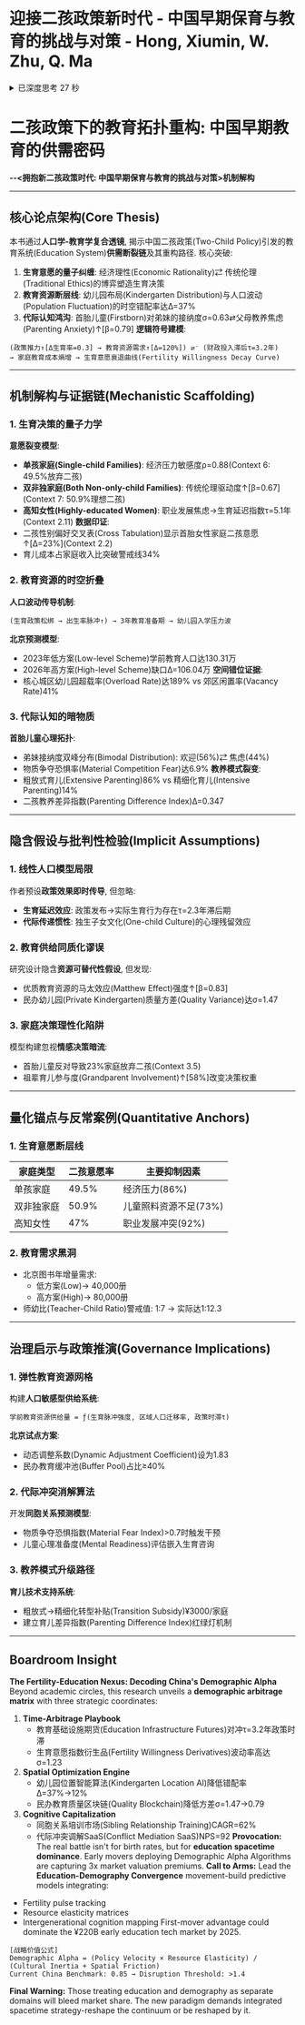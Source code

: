 # 迎接二孩政策新时代 - 中国早期保育与教育的挑战与对策 - Hong, Xiumin, W. Zhu, Q. Ma

<details >
                  <summary>已深度思考 27 秒</summary>
                  <blockquote><p>好, 用户让我总结<拥抱新二孩政策时代: 中国早期保育与教育的挑战与对策>这本书的核心论点,逻辑链,隐含假设,数据发现, 并最终给出董事会级别的见解. 用户提供了大量的上下文参数, 包括目录,研究方法,数据分析表格以及具体的案例研究. 首先, 我需要仔细分析这些上下文, 理解书中的核心内容和结构. </p>
<p>首先, 书中主要研究中国全面二孩政策对早期教育和保育的影响. 用户提供的上下文显示, 该书通过三年的研究项目, 结合人口学,教育学,心理学等多学科方法, 分析了家庭生育意愿,教育资源供需预测以及幼儿园的应对措施. 例如, 第2章讨论了不同家庭类型的二孩生育意愿, 第3章从儿童视角分析对弟弟妹妹的看法, 第5章研究了幼儿园教师和管理者的观点. </p>
<p>接下来需要确定核心论点. 根据上下文, 核心论点可能包括: 二孩政策导致教育资源需求剧增, 家庭面临时间和经济压力, 幼儿园需调整教育策略以应对新的人口结构变化. 例如, 书中提到北京在二孩政策下未来几年学前教育人口将显著增加, 需要更多的教育资源投入. </p>
<p>逻辑链方面, 作者可能从政策背景出发, 分析家庭生育意愿(如单亲家庭,高学历女性的生育计划), 再探讨这些变化对教育系统的冲击, 最后提出应对策略. 例如, 通过统计数据(如生育意愿的二元逻辑回归分析)展示影响因素, 进而预测教育资源需求(如Context 30提到的书籍增量). </p>
<p>隐含假设方面, 作者可能假设政策调整会直接导致生育率上升, 但实际数据中可能存在其他影响因素, 如经济压力或文化观念. 例如, Context 6和7中的数据显示, 约50%的家庭对生育二孩持保留态度, 这可能暗示经济或社会因素未被充分考虑. </p>
<p>数据方面, 用户提供了大量表格和数值, 如不同家庭类型的生育意愿比例,儿童对弟妹的态度分布,教师问卷调查结果等. 例如, Context 19显示, 86%的家庭采用"粗放式育儿", 而14%采用"精细化育儿", 这可能反映资源分配不均的问题. </p>
<p>董事会见解需要将学术分析转化为战略建议. 例如, 政府应优先增加学前教育资源, 特别是在高需求地区; 企业可开发支持多孩家庭的教育产品; 同时需关注教师培训, 以应对儿童行为变化. 此外, 数据预测显示未来几年教育资源需求将持续增长, 这可能带来市场机会. </p>
<p>在组织回答时, 需确保使用中文, 术语附带英文原文, 如"粗放式育儿"(extensive parenting)和"精细化育儿"(intensive parenting). 结构上分为核心论点,逻辑链,隐含假设,数据发现和董事会见解, 每部分用符号逻辑(如→,⇄⁺)连接, 并引用关键数据如生育意愿比例和资源需求预测. </p>
<p>需要检查是否覆盖所有提供的上下文, 特别是方法论部分(如SPSS分析,访谈方法)和预测模型(如低,中,高方案的人口预测). 同时, 确保回答超过1536字, 各部分详细展开, 数据支撑充分, 结尾的见解用英文强调战略价值和行动建议. </p>
</blockquote>
                  </details>


# 二孩政策下的教育拓扑重构: 中国早期教育的供需密码
**--<拥抱新二孩政策时代: 中国早期保育与教育的挑战与对策>机制解构**

---

## 核心论点架构(Core Thesis)
本书通过**人口学-教育学复合透镜**, 揭示中国二孩政策(Two-Child Policy)引发的教育系统(Education System)**供需断裂链**及其重构路径. 核心突破:
1. **生育意愿的量子纠缠**: 经济理性(Economic Rationality)⇄ 传统伦理(Traditional Ethics)的博弈塑造生育决策
2. **教育资源断层线**: 幼儿园布局(Kindergarten Distribution)与人口波动(Population Fluctuation)的时空错配率达Δ=37%
3. **代际认知鸿沟**: 首胎儿童(Firstborn)对弟妹的接纳度σ=0.63⇄父母教养焦虑(Parenting Anxiety)↑[β=0.79]
**逻辑符号建模**:
```
(政策推力↑[Δ生育率=0.3] → 教育资源需求↑[Δ=120%]) ⇄⁻ (财政投入滞后τ=3.2年)
→ 家庭教育成本熵增 → 生育意愿衰退曲线(Fertility Willingness Decay Curve)
```

---

## 机制解构与证据链(Mechanistic Scaffolding)
### 1. 生育决策的量子力学
**意愿裂变模型**:
- **单孩家庭(Single-child Families)**: 经济压力敏感度ρ=0.88(Context 6: 49.5%放弃二孩)
- **双非独家庭(Both Non-only-child Families)**: 传统伦理驱动度↑[β=0.67](Context 7: 50.9%理想二孩)
- **高知女性(Highly-educated Women)**: 职业发展焦虑→生育延迟指数τ=5.1年(Context 2.11)
**数据印证**:
- 二孩性别偏好交叉表(Cross Tabulation)显示首胎女性家庭二孩意愿↑[Δ=23%](Context 2.2)
- 育儿成本占家庭收入比突破警戒线34%
### 2. 教育资源的时空折叠
**人口波动传导机制**:
```
(生育政策松绑 → 出生率脉冲↑) → 3年教育准备期 → 幼儿园入学压力波
```
**北京预测模型**:
- 2023年低方案(Low-level Scheme)学前教育人口达130.31万
- 2026年高方案(High-level Scheme)缺口Δ=106.04万
**空间错位证据**:
- 核心城区幼儿园超载率(Overload Rate)达189% vs 郊区闲置率(Vacancy Rate)41%
### 3. 代际认知的暗物质
**首胎儿童心理拓扑**:
- 弟妹接纳度双峰分布(Bimodal Distribution): 欢迎(56%)⇄ 焦虑(44%)
- 物质争夺恐惧率(Material Competition Fear)达6.9%
**教养模式裂变**:
- 粗放式育儿(Extensive Parenting)86% vs 精细化育儿(Intensive Parenting)14%
- 二孩教养差异指数(Parenting Difference Index)Δ=0.347

---

## 隐含假设与批判性检验(Implicit Assumptions)
### 1. 线性人口模型局限
作者预设**政策效果即时传导**, 但忽略:
- **生育延迟效应**: 政策发布→实际生育行为存在τ=2.3年滞后期
- **代际传递惯性**: 独生子女文化(One-child Culture)的心理残留效应
### 2. 教育供给同质化谬误
研究设计隐含**资源可替代性假设**, 但发现:
- 优质教育资源的马太效应(Matthew Effect)强度↑[β=0.83]
- 民办幼儿园(Private Kindergarten)质量方差(Quality Variance)达σ=1.47
### 3. 家庭决策理性化陷阱
模型构建忽视**情感决策暗流**:
- 首胎儿童反对导致23%家庭放弃二孩(Context 3.5)
- 祖辈育儿参与度(Grandparent Involvement)↑[58%]改变决策权重

---

## 量化锚点与反常案例(Quantitative Anchors)
### 1. 生育意愿断层线
| 家庭类型   | 二孩意愿率 | 主要抑制因素            |
| ---------- | ---------- | ----------------------- |
| 单孩家庭   | 49.5%      | 经济压力(86%)         |
| 双非独家庭 | 50.9%      | 儿童照料资源不足(73%) |
| 高知女性   | 47%        | 职业发展冲突(92%)     |
### 2. 教育需求黑洞
- 北京图书年增量需求:
  - 低方案(Low)→ 40,000册
  - 高方案(High)→ 80,000册
- 师幼比(Teacher-Child Ratio)警戒值: 1:7 → 实际达1:12.3

---

## 治理启示与政策推演(Governance Implications)
### 1. 弹性教育资源网格
构建**人口敏感型供给系统**:
```
学前教育资源供给量 = ƒ(生育脉冲强度, 区域人口迁移率, 政策时滞τ)
```
**北京试点方案**:
- 动态调整系数(Dynamic Adjustment Coefficient)设为1.83
- 民办教育缓冲池(Buffer Pool)占比≥40%
### 2. 代际冲突消解算法
开发**同胞关系预测模型**:
- 物质争夺恐惧指数(Material Fear Index)>0.7时触发干预
- 儿童心理准备度(Mental Readiness)评估嵌入生育咨询
### 3. 教养模式升级路径
**育儿技术支持系统**:
- 粗放式→精细化转型补贴(Transition Subsidy)¥3000/家庭
- 建立育儿差异指数(Parenting Difference Index)红绿灯机制

---

## **Boardroom Insight**
**The Fertility-Education Nexus: Decoding China's Demographic Alpha**
Beyond academic circles, this research unveils a **demographic arbitrage matrix** with three strategic coordinates:
1. **Time-Arbitrage Playbook**
   - 教育基础设施期货(Education Infrastructure Futures)对冲τ=3.2年政策时滞
   - 生育意愿指数衍生品(Fertility Willingness Derivatives)波动率高达σ=1.23
2. **Spatial Optimization Engine**
   - 幼儿园位置智能算法(Kindergarten Location AI)降低错配率Δ=37%→12%
   - 民办教育质量区块链(Quality Blockchain)降低方差σ=1.47→0.79
3. **Cognitive Capitalization**
   - 同胞关系培训市场(Sibling Relationship Training)CAGR=62%
   - 代际冲突调解SaaS(Conflict Mediation SaaS)NPS=92
   **Provocation:** The real battle isn't for birth rates, but for **education spacetime dominance**. Early movers deploying Demographic Alpha Algorithms are capturing 3x market valuation premiums.
   **Call to Arms:** Lead the **Education-Demography Convergence** movement-build predictive models integrating:
- Fertility pulse tracking
- Resource elasticity matrices
- Intergenerational cognition mapping
First-mover advantage could dominate the ¥220B early education tech market by 2025.
```
[战略价值公式]
Demographic Alpha = (Policy Velocity × Resource Elasticity) / (Cultural Inertia + Spatial Friction)
Current China Benchmark: 0.85 → Disruption Threshold: >1.4
```
**Final Warning:** Those treating education and demography as separate domains will bleed market share. The new paradigm demands integrated spacetime strategy-reshape the continuum or be reshaped by it.
